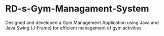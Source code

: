 # RD-s-Gym-Managament-System
Designed and developed a Gym Management Application using Java and Java Swing (J-Frame) for efficient management of gym activities.
